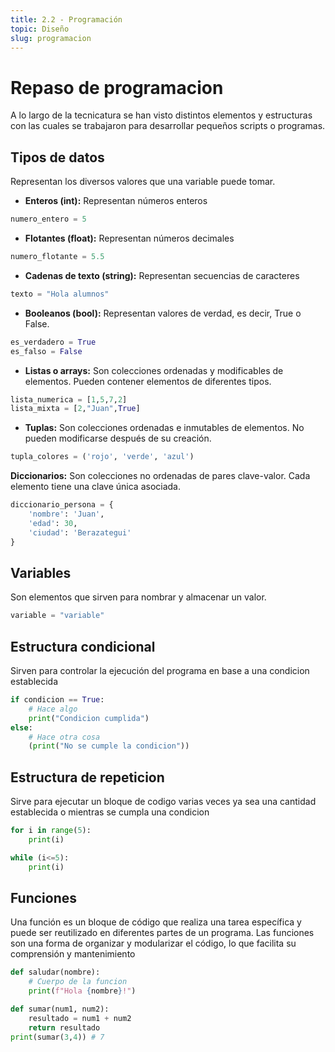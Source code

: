 ```yaml
---
title: 2.2 - Programación
topic: Diseño
slug: programacion
---
```


# Repaso de programacion

A lo largo de la tecnicatura se han visto distintos elementos y estructuras con las cuales se trabajaron para desarrollar pequeños scripts o programas.

## Tipos de datos

Representan los diversos valores que una variable puede tomar.

- **Enteros (int):** Representan números enteros

```py
numero_entero = 5
```

- **Flotantes (float):** Representan números decimales

```py
numero_flotante = 5.5
```

- **Cadenas de texto (string):** Representan secuencias de caracteres

```py
texto = "Hola alumnos"
```

- **Booleanos (bool):** Representan valores de verdad, es decir, True o False.

```py
es_verdadero = True
es_falso = False
```

- **Listas o arrays:** Son colecciones ordenadas y modificables de elementos. Pueden contener elementos de diferentes tipos.

```py
lista_numerica = [1,5,7,2]
lista_mixta = [2,"Juan",True]
```

- **Tuplas:** Son colecciones ordenadas e inmutables de elementos. No pueden modificarse después de su creación.

```py
tupla_colores = ('rojo', 'verde', 'azul')
```

**Diccionarios:** Son colecciones no ordenadas de pares clave-valor. Cada elemento tiene una clave única asociada.

```py
diccionario_persona = {
    'nombre': 'Juan',
    'edad': 30,
    'ciudad': 'Berazategui'
}
```

## Variables

Son elementos que sirven para nombrar y almacenar un valor.

```py
variable = "variable"
```

## Estructura condicional

Sirven para controlar la ejecución del programa en base a una condicion establecida

```py
if condicion == True:
    # Hace algo
    print("Condicion cumplida")
else:
    # Hace otra cosa
    (print("No se cumple la condicion"))
```

## Estructura de repeticion

Sirve para ejecutar un bloque de codigo varias veces ya sea una cantidad establecida o mientras se cumpla una condicion

```py
for i in range(5):
    print(i)

while (i<=5):
    print(i)
```

## Funciones

Una función es un bloque de código que realiza una tarea específica y puede ser reutilizado en diferentes partes de un programa. Las funciones son una forma de organizar y modularizar el código, lo que facilita su comprensión y mantenimiento

```py
def saludar(nombre):
    # Cuerpo de la funcion
    print(f"Hola {nombre}!")

def sumar(num1, num2):
    resultado = num1 + num2
    return resultado
print(sumar(3,4)) # 7
```
